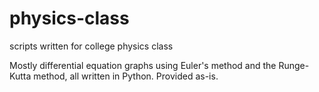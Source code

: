 # physics-class
scripts written for college physics class

Mostly differential equation graphs using Euler's method and the Runge-Kutta method, all written in Python.  Provided as-is.
